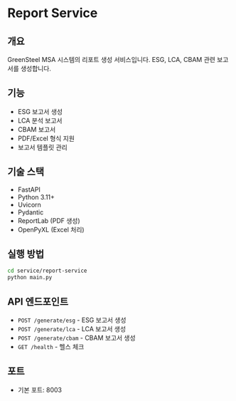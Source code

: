# Report Service

## 개요
GreenSteel MSA 시스템의 리포트 생성 서비스입니다. ESG, LCA, CBAM 관련 보고서를 생성합니다.

## 기능
- ESG 보고서 생성
- LCA 분석 보고서
- CBAM 보고서
- PDF/Excel 형식 지원
- 보고서 템플릿 관리

## 기술 스택
- FastAPI
- Python 3.11+
- Uvicorn
- Pydantic
- ReportLab (PDF 생성)
- OpenPyXL (Excel 처리)

## 실행 방법
```bash
cd service/report-service
python main.py
```

## API 엔드포인트
- `POST /generate/esg` - ESG 보고서 생성
- `POST /generate/lca` - LCA 보고서 생성
- `POST /generate/cbam` - CBAM 보고서 생성
- `GET /health` - 헬스 체크

## 포트
- 기본 포트: 8003 